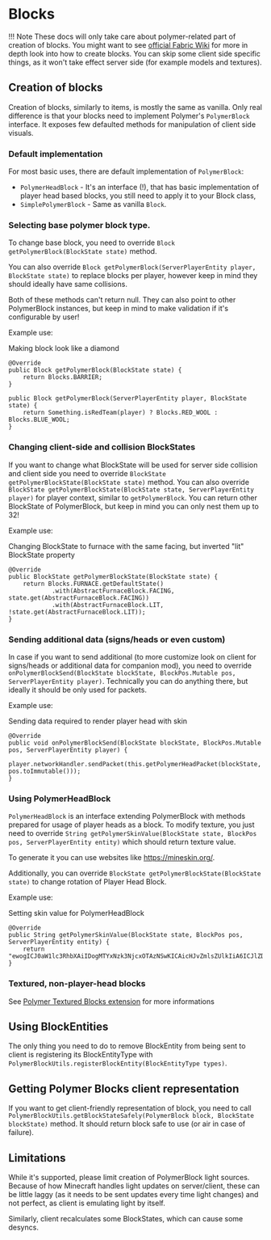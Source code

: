 # Blocks
!!! Note
    These docs will only take care about polymer-related part of creation of blocks.
    You might want to see [official Fabric Wiki](https://fabricmc.net/wiki/tutorial:blocks)
    for more in depth look into how to create blocks. 
    You can skip some client side specific things, as it won't take effect server side 
    (for example models and textures).

## Creation of blocks

Creation of blocks, similarly to items, is mostly the same as vanilla. Only real difference is that your blocks need to 
implement Polymer's `PolymerBlock` interface. It exposes few defaulted methods for manipulation
of client side visuals.

### Default implementation
For most basic uses, there are default implementation of `PolymerBlock`:

* `PolymerHeadBlock` - It's an interface (!), that has basic implementation of player head based blocks, you still need to apply it to your Block class,
* `SimplePolymerBlock` - Same as vanilla `Block`.

### Selecting base polymer block type.
To change base block, you need to override `Block getPolymerBlock(BlockState state)` method.

You can also override `Block getPolymerBlock(ServerPlayerEntity player, BlockState state)` to replace blocks per player,
however keep in mind they should ideally have same collisions.

Both of these methods can't return null. They can also point to other PolymerBlock instances, but keep
in mind to make validation if it's configurable by user!

Example use:

Making block look like a diamond
```
@Override
public Block getPolymerBlock(BlockState state) {
    return Blocks.BARRIER;
}

public Block getPolymerBlock(ServerPlayerEntity player, BlockState state) {
    return Something.isRedTeam(player) ? Blocks.RED_WOOL : Blocks.BLUE_WOOL;
}
```

### Changing client-side and collision BlockStates
If you want to change what BlockState will be used for server side collision 
and client side you need to override `BlockState getPolymerBlockState(BlockState state)` method.
You can also override `BlockState getPolymerBlockState(BlockState state, ServerPlayerEntity player)` for player context,
similar to `getPolymerBlock`.
You can return other BlockState of PolymerBlock, but keep in mind you can only nest them
up to 32!

Example use:

Changing BlockState to furnace with the same facing, but inverted "lit" BlockState property
```
@Override
public BlockState getPolymerBlockState(BlockState state) {
    return Blocks.FURNACE.getDefaultState()
            .with(AbstractFurnaceBlock.FACING, state.get(AbstractFurnaceBlock.FACING))
            .with(AbstractFurnaceBlock.LIT, !state.get(AbstractFurnaceBlock.LIT));
}
```

### Sending additional data (signs/heads or even custom)
In case if you want to send additional (to more customize look on client for signs/heads 
or additional data for companion mod), you need to override `onPolymerBlockSend(BlockState blockState, BlockPos.Mutable pos, ServerPlayerEntity player)`.
Technically you can do anything there, but ideally it should be only used for packets.

Example use:

Sending data required to render player head with skin
```
@Override
public void onPolymerBlockSend(BlockState blockState, BlockPos.Mutable pos, ServerPlayerEntity player) { 
    player.networkHandler.sendPacket(this.getPolymerHeadPacket(blockState, pos.toImmutable()));
}
```

### Using PolymerHeadBlock
`PolymerHeadBlock` is an interface extending PolymerBlock with methods prepared for 
usage of player heads as a block. To modify texture, you just need to override 
`String getPolymerSkinValue(BlockState state, BlockPos pos, ServerPlayerEntity entity)` which should return texture value.

To generate it you can use websites like https://mineskin.org/.

Additionally, you can override `BlockState getPolymerBlockState(BlockState state)` 
to change rotation of Player Head Block.

Example use:

Setting skin value for PolymerHeadBlock
```
@Override
public String getPolymerSkinValue(BlockState state, BlockPos pos, ServerPlayerEntity entity) {
    return "ewogICJ0aW1lc3RhbXAiIDogMTYxNzk3NjcxOTAzNSwKICAicHJvZmlsZUlkIiA6ICJlZDUzZGQ4MTRmOWQ0YTNjYjRlYjY1MWRjYmE3N2U2NiIsCiAgInByb2ZpbGVOYW1lIiA6ICI0MTQxNDE0MWgiLAogICJzaWduYXR1cmVSZXF1aXJlZCIgOiB0cnVlLAogICJ0ZXh0dXJlcyIgOiB7CiAgICAiU0tJTiIgOiB7CiAgICAgICJ1cmwiIDogImh0dHA6Ly90ZXh0dXJlcy5taW5lY3JhZnQubmV0L3RleHR1cmUvNTczNTE0YTIzMjQ1ZjE1ZGJhZDVmYjRlNjIyMTYzMDIwODY0Y2NlNGMxNWQ1NmRlM2FkYjkwZmE1YTcxMzdmZCIKICAgIH0KICB9Cn0";
}
```

### Textured, non-player-head blocks
See [Polymer Textured Blocks extension](/polymer-blocks/basics) for more informations

## Using BlockEntities
The only thing you need to do to remove BlockEntity from being sent to client is registering its BlockEntityType with `PolymerBlockUtils.registerBlockEntity(BlockEntityType types)`.

## Getting Polymer Blocks client representation
If you want to get client-friendly representation of block, you need to call
`PolymerBlockUtils.getBlockStateSafely(PolymerBlock block, BlockState blockState)`
method. It should return block safe to use (or air in case of failure).

## Limitations
While it's supported, please limit creation of PolymerBlock light sources. Because of how Minecraft
handles light updates on server/client, these can be little laggy (as it needs to be sent updates every time light changes) and not perfect, 
as client is emulating light by itself.

Similarly, client recalculates some BlockStates, which can cause some desyncs.
